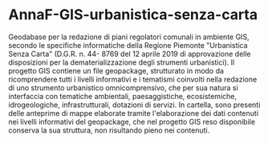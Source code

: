 # AnnaF-GIS-urbanistica-senza-carta
Geodabase per la redazione di piani regolatori comunali in ambiente GIS, secondo le specifiche informatiche della Regione Piemonte "Urbanistica Senza Carta" (D.G.R. n. 44- 8769 del 12 aprile 2019 di approvazione delle disposizioni per la dematerializzazione degli strumenti urbanistici).
Il progetto GIS contiene un file geopackage, strutturato in modo da ricomprendere tutti i livelli informativi e i tematismi coinvolti nella redazione di uno strumento urbanistico omnicomprensivo, che per sua natura si interfaccia con tematiche ambientali, paesaggistiche, ecosistemiche, idrogeologiche, infrastrutturali, dotazioni di servizi.
In cartella, sono presenti delle anteprime di mappe elaborate tramite l'elaborazione dei dati contenuti nei livelli informativi del geopackage, che nel progetto GIS reso disponibile conserva la sua struttura, non risultando pieno nei contenuti. 
